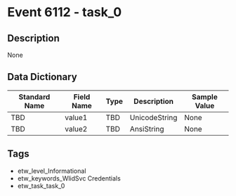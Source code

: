 # Event 6112 - task_0

## Description
None

## Data Dictionary
|Standard Name|Field Name|Type|Description|Sample Value|
|---|---|---|---|---|
|TBD|value1|TBD|UnicodeString|None|None|
|TBD|value2|TBD|AnsiString|None|None|

## Tags
* etw_level_Informational
* etw_keywords_WlidSvc Credentials
* etw_task_task_0